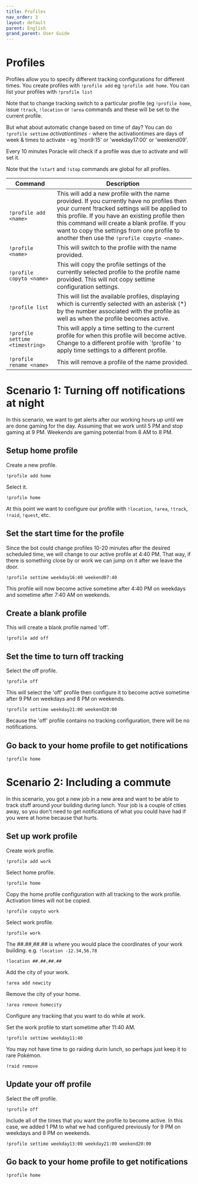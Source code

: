```yaml
---
title: Profiles
nav_order: 3
layout: default
parent: English
grand_parent: User Guide
---
```


# Profiles
Profiles allow you to specify different tracking configurations for different times.
You create profiles with `!profile add` eg `!profile add home`.  You can list your profiles with `!profile list`

Note that to change tracking switch to a particular profile (eg `!profile home`, issue `!track`, `!location` or `!area` commands and these will be set to the current profile.

But what about automatic change based on time of day?  You can do 
`!profile settime` _activationtimes_ - where the activationtimes are 
days of week & times to activate - eg 'mon9:15' or 'weekday17:00' or 
'weekend09'.  

Every 10 minutes Poracle will check if a profile was due to activate and will set it.

Note that the `!start` and `!stop` commands are global for all profiles.

|Command|Description|
|---|---|
|`!profile add <name>`|This will add a new profile with the name provided. If you currently have no profiles then your current !tracked settings will be applied to this profile. If you have an existing profile then this command will create a blank profile. If you want to copy the settings from one profile to another then use the `!profile copyto <name>`.|
|`!profile <name>`|This will switch to the profile with the name provided.|
|`!profile copyto <name>`|This will copy the profile settings of the currently selected profile to the profile name provided. This will not copy settime configuration settings.|
|`!profile list`|This will list the available profiles, displaying which is currently selected with an asterisk (*) by the number associated with the profile as well as when the profile becomes active.|
|`!profile settime <timestring>`|This will apply a time setting to the current profile for when this profile will become active. Change to a different profile with `!profile <name>' to apply time settings to a different profile.|
|`!profile rename <name>`|This will remove a profile of the name provided.|

# Scenario 1: Turning off notifications at night
In this scenario, we want to get alerts after our working hours up until we are done gaming for the day. Assuming that we work until 5 PM and stop gaming at 9 PM. Weekends are gaming potential from 8 AM to 8 PM.

## Setup home profile
Create a new profile.

`!profile add home`

Select it.

`!profile home`

At this point we want to configure our profile with `!location`, `!area`, `!track`, `!raid`, `!quest`, etc.

## Set the start time for the profile
Since the bot could change profiles 10-20 minutes after the desired scheduled time, we will change to our active profile at 4:40 PM. That way, if there is something close by or work we can jump on it after we leave the door.

`!profile settime weekday16:40 weekend07:40`

This profile will now become active sometime after 4:40 PM on weekdays and sometime after 7:40 AM on weekends.

## Create a blank profile
This will create a blank profile named 'off'.

`!profile add off`

## Set the time to turn off tracking
Select the off profile.

`!profile off`

This will select the 'off' profile then configure it to become active sometime after 9 PM on weekdays and 8 PM on weekends.

`!profile settime weekday21:00 weekend20:00`

Because the 'off' profile contains no tracking configuration, there will be no notifications.

## Go back to your home profile to get notifications
`!profile home`

# Scenario 2: Including a commute
In this scenario, you got a new job in a new area and want to be able to track stuff around your building during lunch. Your job is a couple of cities away, so you don't need to get notifications of what you could have had if you were at home because that hurts.

## Set up work profile
Create work profile.

`!profile add work`

Select home profile.

`!profile home`

Copy the home profile configuration with all tracking to the work profile. Activation times will not be copied.

`!profile copyto work`

Select work profile.

`!profile work`

The ##.##,##.## is where you would place the coordinates of your work building. e.g. `!location -12.34,56.78`

`!location ##.##,##.##`

Add the city of your work.

`!area add newcity`

Remove the city of your home.

`!area remove homecity`

Configure any tracking that you want to do while at work.

Set the work profile to start sometime after 11:40 AM.

`!profile settime weekday11:40`

 You may not have time to go raiding durin lunch, so perhaps just keep it to rare Pokémon.
 
`!raid remove`

## Update your off profile
Select the off profile.

`!profile off`

Include all of the times that you want the profile to become active. In this case, we added 1 PM to what we had configured previously for 9 PM on weekdays and 8 PM on weekends.

`!profile settime weekday13:00 weekday21:00 weekend20:00`

## Go back to your home profile to get notifications
`!profile home`

